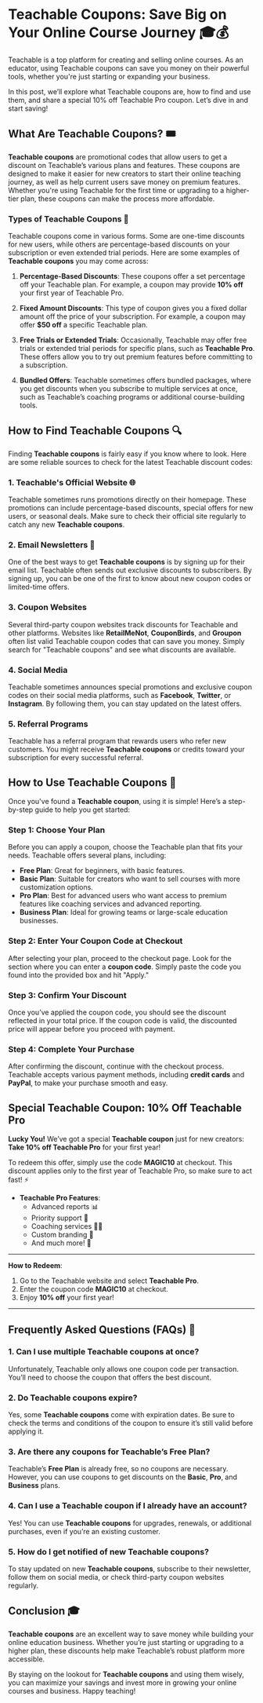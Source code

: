 # Teachable Coupons: Save Big on Your Online Course Journey 🎓💰

Teachable is a top platform for creating and selling online courses. As an educator, using Teachable coupons can save you money on their powerful tools, whether you're just starting or expanding your business.

In this post, we’ll explore what Teachable coupons are, how to find and use them, and share a special 10% off Teachable Pro coupon. Let’s dive in and start saving! 

## What Are Teachable Coupons? 🎟️

**Teachable coupons** are promotional codes that allow users to get a discount on Teachable’s various plans and features. These coupons are designed to make it easier for new creators to start their online teaching journey, as well as help current users save money on premium features. Whether you're using Teachable for the first time or upgrading to a higher-tier plan, these coupons can make the process more affordable. 

### Types of Teachable Coupons 🔖

Teachable coupons come in various forms. Some are one-time discounts for new users, while others are percentage-based discounts on your subscription or even extended trial periods. Here are some examples of **Teachable coupons** you may come across:

1. **Percentage-Based Discounts**: These coupons offer a set percentage off your Teachable plan. For example, a coupon may provide **10% off** your first year of Teachable Pro. 

2. **Fixed Amount Discounts**: This type of coupon gives you a fixed dollar amount off the price of your subscription. For example, a coupon may offer **$50 off** a specific Teachable plan. 

3. **Free Trials or Extended Trials**: Occasionally, Teachable may offer free trials or extended trial periods for specific plans, such as **Teachable Pro**. These offers allow you to try out premium features before committing to a subscription. 

4. **Bundled Offers**: Teachable sometimes offers bundled packages, where you get discounts when you subscribe to multiple services at once, such as Teachable’s coaching programs or additional course-building tools. 

## How to Find Teachable Coupons 🔍

Finding **Teachable coupons** is fairly easy if you know where to look. Here are some reliable sources to check for the latest Teachable discount codes:

### 1. **Teachable's Official Website** 🌐
Teachable sometimes runs promotions directly on their homepage. These promotions can include percentage-based discounts, special offers for new users, or seasonal deals. Make sure to check their official site regularly to catch any new **Teachable coupons**.

### 2. **Email Newsletters** 📧
One of the best ways to get **Teachable coupons** is by signing up for their email list. Teachable often sends out exclusive discounts to subscribers. By signing up, you can be one of the first to know about new coupon codes or limited-time offers.

### 3. **Coupon Websites**
Several third-party coupon websites track discounts for Teachable and other platforms. Websites like **RetailMeNot**, **CouponBirds**, and **Groupon** often list valid Teachable coupon codes that can save you money. Simply search for "Teachable coupons" and see what discounts are available.

### 4. **Social Media**
Teachable sometimes announces special promotions and exclusive coupon codes on their social media platforms, such as **Facebook**, **Twitter**, or **Instagram**. By following them, you can stay updated on the latest offers.

### 5. **Referral Programs** 
Teachable has a referral program that rewards users who refer new customers. You might receive **Teachable coupons** or credits toward your subscription for every successful referral.

## How to Use Teachable Coupons 🛒

Once you've found a **Teachable coupon**, using it is simple! Here’s a step-by-step guide to help you get started:

### Step 1: Choose Your Plan 
Before you can apply a coupon, choose the Teachable plan that fits your needs. Teachable offers several plans, including:

- **Free Plan**: Great for beginners, with basic features.
- **Basic Plan**: Suitable for creators who want to sell courses with more customization options.
- **Pro Plan**: Best for advanced users who want access to premium features like coaching services and advanced reporting.
- **Business Plan**: Ideal for growing teams or large-scale education businesses.

### Step 2: Enter Your Coupon Code at Checkout 
After selecting your plan, proceed to the checkout page. Look for the section where you can enter a **coupon code**. Simply paste the code you found into the provided box and hit "Apply."

### Step 3: Confirm Your Discount 
Once you’ve applied the coupon code, you should see the discount reflected in your total price. If the coupon code is valid, the discounted price will appear before you proceed with payment.

### Step 4: Complete Your Purchase 
After confirming the discount, continue with the checkout process. Teachable accepts various payment methods, including **credit cards** and **PayPal**, to make your purchase smooth and easy.

## Special Teachable Coupon: **10% Off Teachable Pro** 

**Lucky You!** 
We’ve got a special **Teachable coupon** just for new creators:  
**Take 10% off Teachable Pro** for your first year! 

To redeem this offer, simply use the code **MAGIC10** at checkout. This discount applies only to the first year of Teachable Pro, so make sure to act fast! ⚡

- **Teachable Pro Features**: 
  - Advanced reports 📊
  - Priority support 🔧
  - Coaching services 🧑‍🏫
  - Custom branding 🎨
  - And much more! 🚀

---

**How to Redeem**:
1. Go to the Teachable website and select **Teachable Pro**. 
2. Enter the coupon code **MAGIC10** at checkout. 
3. Enjoy **10% off** your first year! 

---

## Frequently Asked Questions (FAQs) 🤔

### 1. **Can I use multiple Teachable coupons at once?**  
Unfortunately, Teachable only allows one coupon code per transaction. You’ll need to choose the coupon that offers the best discount. 

### 2. **Do Teachable coupons expire?**  
Yes, some **Teachable coupons** come with expiration dates. Be sure to check the terms and conditions of the coupon to ensure it’s still valid before applying it. 

### 3. **Are there any coupons for Teachable’s Free Plan?**  
Teachable’s **Free Plan** is already free, so no coupons are necessary. However, you can use coupons to get discounts on the **Basic**, **Pro**, and **Business** plans. 

### 4. **Can I use a Teachable coupon if I already have an account?**  
Yes! You can use **Teachable coupons** for upgrades, renewals, or additional purchases, even if you’re an existing customer. 

### 5. **How do I get notified of new Teachable coupons?**  
To stay updated on new **Teachable coupons**, subscribe to their newsletter, follow them on social media, or check third-party coupon websites regularly. 

## Conclusion 🎓

**Teachable coupons** are an excellent way to save money while building your online education business. Whether you’re just starting or upgrading to a higher plan, these discounts help make Teachable’s robust platform more accessible. 

By staying on the lookout for **Teachable coupons** and using them wisely, you can maximize your savings and invest more in growing your online courses and business. Happy teaching! 

